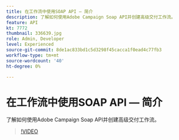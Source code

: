 ```yaml
---
title: 在工作流中使用SOAP API — 简介
description: 了解如何使用Adobe Campaign Soap API并创建高级交付工作流。
feature: API
kt: 7772
thumbnail: 336639.jpg
role: Admin, Developer
level: Experienced
source-git-commit: 8de1ac833bd1c5d3298f45cacca1f0ead4c77fb3
workflow-type: tm+mt
source-wordcount: '40'
ht-degree: 0%

---
```



# 在工作流中使用SOAP API — 简介

了解如何使用Adobe Campaign Soap API并创建高级交付工作流。

>[!VIDEO](https://video.tv.adobe.com/v/336639?quality=12)
